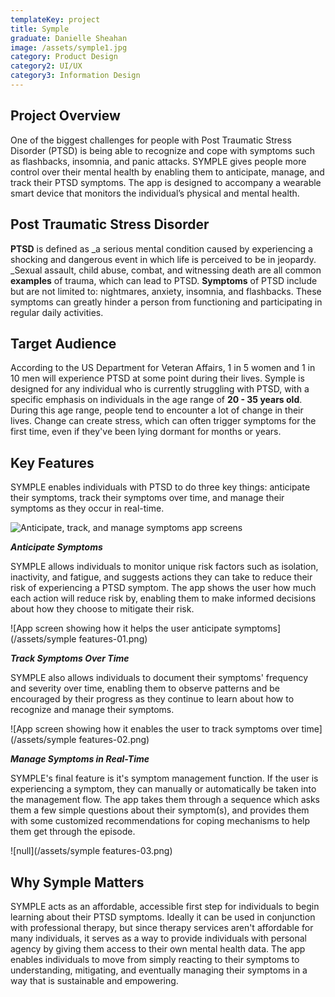 ```yaml
---
templateKey: project
title: Symple
graduate: Danielle Sheahan
image: /assets/symple1.jpg
category: Product Design
category2: UI/UX
category3: Information Design
---
```

## Project Overview

One of the biggest challenges for people with Post Traumatic Stress Disorder (PTSD) is being able to recognize and cope with symptoms such as flashbacks, insomnia, and panic attacks. SYMPLE gives people more control over their mental health by enabling them to anticipate, manage, and track their PTSD symptoms. The app is designed to accompany a wearable smart device that monitors the individual’s physical and mental health.

## Post Traumatic Stress Disorder

**PTSD** is defined as _a serious mental condition caused by experiencing a shocking and dangerous event in which life is perceived to be in jeopardy. _Sexual assault, child abuse, combat, and witnessing death are all common **examples** of trauma, which can lead to PTSD. **Symptoms** of PTSD include but are not limited to: nightmares, anxiety, insomnia, and flashbacks. These symptoms can greatly hinder a person from functioning and participating in regular daily activities.

## Target Audience

According to the US Department for Veteran Affairs, 1 in 5 women and 1 in 10 men will experience PTSD at some point during their lives. Symple is designed for any individual who is currently struggling with PTSD, with a specific emphasis on individuals in the age range of **20 - 35 years old**. During this age range, people tend to encounter a lot of change in their lives. Change can create stress, which can often trigger symptoms for the first time, even if they've been lying dormant for months or years.

## Key Features

SYMPLE enables individuals with PTSD to do three key things: anticipate their symptoms, track their symptoms over time, and manage their symptoms as they occur in real-time.

![Anticipate, track, and manage symptoms app screens](/assets/symple2.png)

**_Anticipate Symptoms_**

SYMPLE allows individuals to monitor unique risk factors such as isolation, inactivity, and fatigue, and suggests actions they can take to reduce their risk of experiencing a PTSD symptom. The app shows the user how much each action will reduce risk by, enabling them to make informed decisions about how they choose to mitigate their risk.

![App screen showing how it helps the user anticipate symptoms](/assets/symple features-01.png)

**_Track Symptoms Over Time_**

SYMPLE also allows individuals to document their symptoms' frequency and severity over time, enabling them to observe patterns and be encouraged by their progress as they continue to learn about how to recognize and manage their symptoms.

![App screen showing how it enables the user to track symptoms over time](/assets/symple features-02.png)

**_Manage Symptoms in Real-Time_**

SYMPLE's final feature is it's symptom management function. If the user is experiencing a symptom, they can manually  or automatically be taken into the management flow. The app takes them through a sequence which asks them a few simple questions about their symptom(s), and provides them with some customized recommendations for coping mechanisms to help them get through the episode.

![null](/assets/symple features-03.png)

## Why Symple Matters

SYMPLE acts as an affordable, accessible first step for individuals to begin learning about their PTSD symptoms. Ideally it can be used in conjunction with professional therapy, but since therapy services aren't affordable for many individuals, it serves as a way to provide individuals with personal agency by giving them access to their own mental health data. The app enables individuals to move from simply reacting to their symptoms to understanding, mitigating, and eventually managing their symptoms in a way that is sustainable and empowering.
